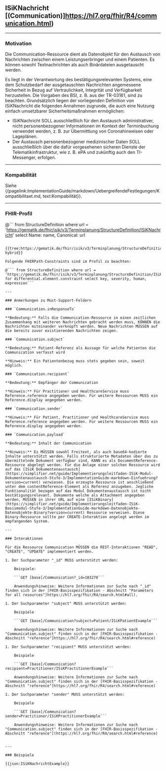 ## ISiKNachricht [(Communication)]https://hl7.org/fhir/R4/communication.html)

---

### Motivation

Die Communication-Ressource dient als Datenobjekt für den Austausch von Nachrichten zwischen einem Leistungserbringer und einem Patienten. Es können sowohl Textnachrichten als auch Binärdateien ausgetauscht werden.

Es liegt in der Verantwortung des bestätigungsrelevanten Systems, eine dem Schutzbedarf der ausgetauschten Nachrichten angemessene Sicherheit in Bezug auf Vertraulichkeit, Integrität und Verfügbarkeit herzustellen. Die Vorgaben des BSI, z. B. aus der TR-03161, sind zu beachten. Grundsätzlich liegen der vorliegenden Definition von ISiKNachricht die folgenden Annahmen zugrunde, die auch eine Nutzung einfach umsetzbarer Sicherheitsmaßnahmen ermöglichen:
* ISiKNachricht SOLL ausschließlich für den Austausch administrativer, nicht personenbezogener Informationen im Kontext der Terminbuchung verwendet werden, z. B. zur Übermittlung von Coronahinweisen oder Lageplänen.
* Der Austausch personenbezogener medizinischer Daten SOLL ausschließlich über die dafür vorgesehenen sicheren Dienste der Telematikinfrastruktur, wie z. B. ePA und zukünftig auch den TI-Messenger, erfolgen.

---

### Kompabilität

Siehe {{pagelink:ImplementationGuide/markdown/UebergreifendeFestlegungen/Kompatibilitaet.md, text:Kompabilität}}.

---

### FHIR-Profil

@```
from StructureDefinition where url = 'https://gematik.de/fhir/isik/v3/Terminplanung/StructureDefinition/ISiKNachricht' select Name: name, Canonical: url
```

{{tree:https://gematik.de/fhir/isik/v3/Terminplanung/StructureDefinition/ISiKNachricht, hybrid}}

Folgende FHIRPath-Constraints sind im Profil zu beachten:

@``` from StructureDefinition where url = 'https://gematik.de/fhir/isik/v3/Terminplanung/StructureDefinition/ISiKNachricht' for differential.element.constraint select key, severity, human, expression```

---

### Anmerkungen zu Must-Support-Feldern

### `Communication.inResponseTo`

**Bedeutung:** Falls die Communication-Ressource in einen zeitlichen Zusammenhang mit weiteren Nachrichten gebracht werden muss, KÖNNEN die Nachrichten miteinander verknüpft werden. Neue Nachrichten MÜSSEN auf die bereits zuvor existierenden Nachrichten zeigen.

### `Communication.subject`

**Bedeutung:** Patient-Referenz als Aussage für welche Patienten die Communication verfasst wird

**Hinweis:** Ein Patientenbezug muss stets gegeben sein, soweit möglich.

### `Communication.recipient`

**Bedeutung:** Empfänger der Communication

**Hinweis:** Für Practitioner und HealthcareService muss Reference.reference angegeben werden. Für weitere Ressourcen MUSS ein Reference.display angegeben werden.

### `Communication.sender`

**Hinweis:** Für Patient, Practitioner und HealthcareService muss Reference.reference angegeben werden. Für weitere Ressourcen MUSS ein Reference.display angegeben werden.

### `Communication.payload`

**Bedeutung:** Inhalt der Communication

**Hinweis:** Es MÜSSEN sowohl Freitext, als auch base64-kodierte Inhalte unterstützt werden. Falls strukturierte Metadaten über das zu übermittelnde Dokument verfügbar sind, KANN es als DocumentReference-Ressource abgelegt werden. Für die Anlage einer solchen Ressource wird auf das [ISiK Dokumentenaustausch](https://simplifier.net/guide/Implementierungsleitfaden-ISiK-Modul-Dokumentenaustausch-Stufe-3/ImplementationGuide-markdown-Einfuehrung?version=current) verwiesen. Die erzeugte Ressource ist anschließend unter dem contentReference-Element als Referenz anzugeben. Jegliche Funktionalität bezogen auf das Modul Dokumentenaustausch ist nicht bestätigungsrelevant. Dokumente welche als Attachment angegeben werden, MÜSSEN in ihrer URL auf eine [ISiKBinary](https://simplifier.net/guide/Implementierungsleitfaden-ISiK-Basismodul-Stufe-3/ImplementationGuide-markdown-Datenobjekte-Datenobjekte-Binary?version=current) Ressource verweisen. Diese Binary-Ressource sollte per CREATE-Interaktion angelegt werden im empfangenden System.

---

### Interaktionen

Für die Ressource Communication MÜSSEN die REST-Interaktionen "READ", "CREATE", "UPDATE" implementiert werden.

1. Der Suchparameter "_id" MUSS unterstützt werden:

    Beispiele:

    ```GET [base]/Communication?_id=103270```

    Anwendungshinweise: Weitere Informationen zur Suche nach "_id" finden sich in der [FHIR-Basisspezifikation - Abschnitt "Parameters for all resources"]https://hl7.org/fhir/R4/search.html#all).

1. Der Suchparameter "subject" MUSS unterstützt werden:

    Beispiele

    ```GET [base]/Communication?subject=Patient/ISiKPatientExample```

    Anwendungshinweise: Weitere Informationen zur Suche nach "Communication.subject" finden sich in der [FHIR-Basisspezifikation - Abschnitt "reference"]https://hl7.org/fhir/R4/search.html#reference)

1. Der Suchparameter "recipient" MUSS unterstützt werden:

    Beispiele

    ```GET [base]/Communication?recipient=Practitioner/ISiKPractitionerExample```

    Anwendungshinweise: Weitere Informationen zur Suche nach "Communication.subject" finden sich in der [FHIR-Basisspezifikation - Abschnitt "reference"]https://hl7.org/fhir/R4/search.html#reference)

1. Der Suchparameter "sender" MUSS unterstützt werden:

    Beispiele

    ```GET [base]/Communication?sender=Practitioner/ISiKPractitionerExample```

    Anwendungshinweise: Weitere Informationen zur Suche nach "Communication.subject" finden sich in der [FHIR-Basisspezifikation - Abschnitt "reference"](https://hl7.org/fhir/R4/search.html#reference)


---

### Beispiele

{{json:ISiKNachrichtExample}}
